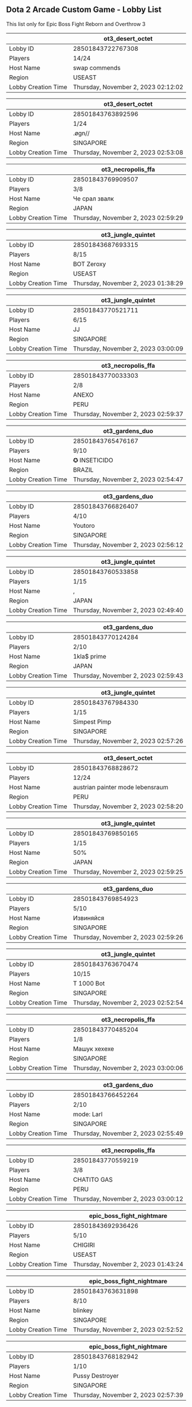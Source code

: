 ## Dota 2 Arcade Custom Game - Lobby List

This list only for Epic Boss Fight Reborn and Overthrow 3

|  | ot3_desert_octet |
| ------ | ------ |
| Lobby ID | 28501843722767308 |
| Players | 14/24 |
| Host Name | swap commends |
| Region | USEAST |
| Lobby Creation Time | Thursday, November 2, 2023 02:12:02 |


|  | ot3_desert_octet |
| ------ | ------ |
| Lobby ID | 28501843763892596 |
| Players | 1/24 |
| Host Name | .øgn// |
| Region | SINGAPORE |
| Lobby Creation Time | Thursday, November 2, 2023 02:53:08 |


|  | ot3_necropolis_ffa |
| ------ | ------ |
| Lobby ID | 28501843769909507 |
| Players | 3/8 |
| Host Name | Че срал звалк |
| Region | JAPAN |
| Lobby Creation Time | Thursday, November 2, 2023 02:59:29 |


|  | ot3_jungle_quintet |
| ------ | ------ |
| Lobby ID | 28501843687693315 |
| Players | 8/15 |
| Host Name | BOT Zeroxy |
| Region | USEAST |
| Lobby Creation Time | Thursday, November 2, 2023 01:38:29 |


|  | ot3_jungle_quintet |
| ------ | ------ |
| Lobby ID | 28501843770521711 |
| Players | 6/15 |
| Host Name | JJ |
| Region | SINGAPORE |
| Lobby Creation Time | Thursday, November 2, 2023 03:00:09 |


|  | ot3_necropolis_ffa |
| ------ | ------ |
| Lobby ID | 28501843770033303 |
| Players | 2/8 |
| Host Name | ANEXO |
| Region | PERU |
| Lobby Creation Time | Thursday, November 2, 2023 02:59:37 |


|  | ot3_gardens_duo |
| ------ | ------ |
| Lobby ID | 28501843765476167 |
| Players | 9/10 |
| Host Name | ✪ INSETICIDO |
| Region | BRAZIL |
| Lobby Creation Time | Thursday, November 2, 2023 02:54:47 |


|  | ot3_gardens_duo |
| ------ | ------ |
| Lobby ID | 28501843766826407 |
| Players | 4/10 |
| Host Name | Youtoro |
| Region | SINGAPORE |
| Lobby Creation Time | Thursday, November 2, 2023 02:56:12 |


|  | ot3_jungle_quintet |
| ------ | ------ |
| Lobby ID | 28501843760533858 |
| Players | 1/15 |
| Host Name | , |
| Region | JAPAN |
| Lobby Creation Time | Thursday, November 2, 2023 02:49:40 |


|  | ot3_gardens_duo |
| ------ | ------ |
| Lobby ID | 28501843770124284 |
| Players | 2/10 |
| Host Name | 1kla$ prime |
| Region | JAPAN |
| Lobby Creation Time | Thursday, November 2, 2023 02:59:43 |


|  | ot3_jungle_quintet |
| ------ | ------ |
| Lobby ID | 28501843767984330 |
| Players | 1/15 |
| Host Name | Simpest Pimp |
| Region | SINGAPORE |
| Lobby Creation Time | Thursday, November 2, 2023 02:57:26 |


|  | ot3_desert_octet |
| ------ | ------ |
| Lobby ID | 28501843768828672 |
| Players | 12/24 |
| Host Name | austrian painter mode lebensraum |
| Region | PERU |
| Lobby Creation Time | Thursday, November 2, 2023 02:58:20 |


|  | ot3_jungle_quintet |
| ------ | ------ |
| Lobby ID | 28501843769850165 |
| Players | 1/15 |
| Host Name | 50% |
| Region | JAPAN |
| Lobby Creation Time | Thursday, November 2, 2023 02:59:25 |


|  | ot3_gardens_duo |
| ------ | ------ |
| Lobby ID | 28501843769854923 |
| Players | 5/10 |
| Host Name | Извиняйся |
| Region | SINGAPORE |
| Lobby Creation Time | Thursday, November 2, 2023 02:59:26 |


|  | ot3_jungle_quintet |
| ------ | ------ |
| Lobby ID | 28501843763670474 |
| Players | 10/15 |
| Host Name | T 1000 Bot |
| Region | SINGAPORE |
| Lobby Creation Time | Thursday, November 2, 2023 02:52:54 |


|  | ot3_necropolis_ffa |
| ------ | ------ |
| Lobby ID | 28501843770485204 |
| Players | 1/8 |
| Host Name | Машук хехехе |
| Region | SINGAPORE |
| Lobby Creation Time | Thursday, November 2, 2023 03:00:06 |


|  | ot3_gardens_duo |
| ------ | ------ |
| Lobby ID | 28501843766452264 |
| Players | 2/10 |
| Host Name | mode: Larl |
| Region | SINGAPORE |
| Lobby Creation Time | Thursday, November 2, 2023 02:55:49 |


|  | ot3_necropolis_ffa |
| ------ | ------ |
| Lobby ID | 28501843770559219 |
| Players | 3/8 |
| Host Name | CHATITO GAS |
| Region | PERU |
| Lobby Creation Time | Thursday, November 2, 2023 03:00:12 |


|  | epic_boss_fight_nightmare |
| ------ | ------ |
| Lobby ID | 28501843692936426 |
| Players | 5/10 |
| Host Name | CHIGIRI |
| Region | USEAST |
| Lobby Creation Time | Thursday, November 2, 2023 01:43:24 |


|  | epic_boss_fight_nightmare |
| ------ | ------ |
| Lobby ID | 28501843763631898 |
| Players | 8/10 |
| Host Name | blinkey |
| Region | SINGAPORE |
| Lobby Creation Time | Thursday, November 2, 2023 02:52:52 |


|  | epic_boss_fight_nightmare |
| ------ | ------ |
| Lobby ID | 28501843768182942 |
| Players | 1/10 |
| Host Name | Pussy Destroyer |
| Region | SINGAPORE |
| Lobby Creation Time | Thursday, November 2, 2023 02:57:39 |


